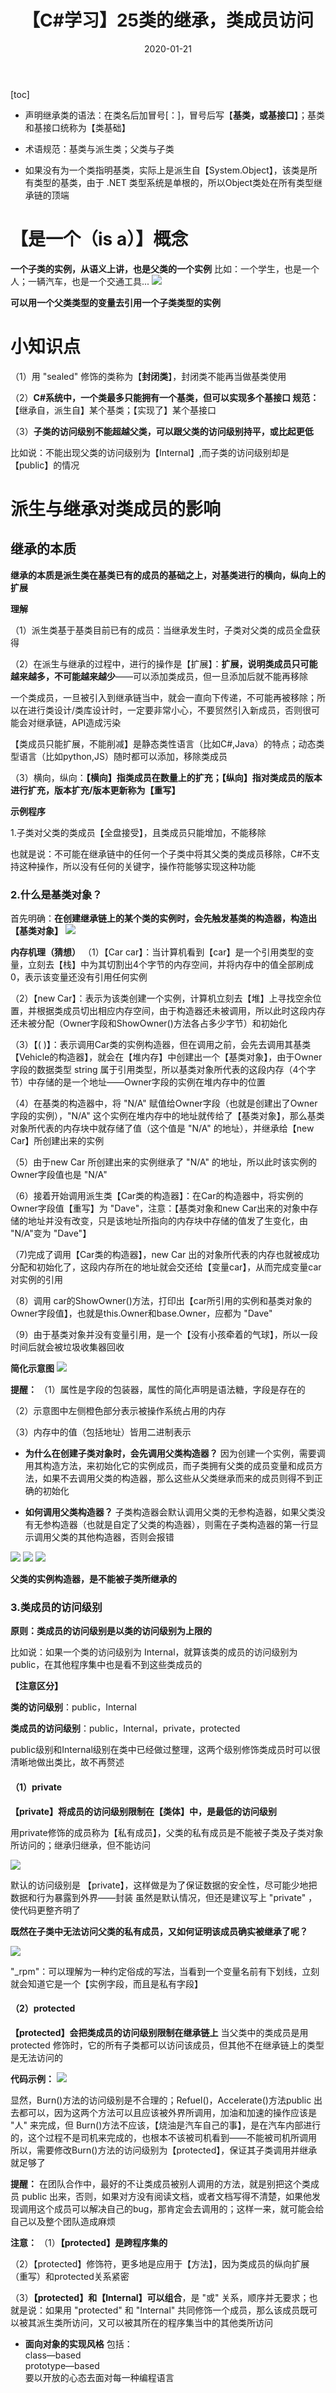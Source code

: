 ﻿---
layout: post
title: 【C#学习】25类的继承，类成员访问
category: Csharp
date: 2020-01-21 
---

[toc]

 - 声明继承类的语法：在类名后加冒号[：]，冒号后写【**基类，或基接口**】；基类和基接口统称为【类基础】

 - 术语规范：基类与派生类；父类与子类

 - 如果没有为一个类指明基类，实际上是派生自【System.Object】，该类是所有类型的基类，由于 .NET 类型系统是单根的，所以Object类处在所有类型继承链的顶端

# 【是一个（is a）】概念
**一个子类的实例，从语义上讲，也是父类的一个实例**
比如：一个学生，也是一个人；一辆汽车，也是一个交通工具...
![](https://raw.githubusercontent.com/QinyuGuo-Pot/blog-img/main/20240402191024.png)

**可以用一个父类类型的变量去引用一个子类类型的实例**

# 小知识点
（1）用 "sealed" 修饰的类称为【**封闭类**】，封闭类不能再当做基类使用

（2）**C#系统中，一个类最多只能拥有一个基类，但可以实现多个基接口
规范：**【继承自，派生自】某个基类；【实现了】某个基接口

（3）**子类的访问级别不能超越父类，可以跟父类的访问级别持平，或比起更低**

比如说：不能出现父类的访问级别为【Internal】,而子类的访问级别却是【public】的情况

# 派生与继承对类成员的影响
## 继承的本质

**继承的本质是派生类在基类已有的成员的基础之上，对基类进行的横向，纵向上的扩展**

**理解**

（1）派生类基于基类目前已有的成员：当继承发生时，子类对父类的成员全盘获得

（2）在派生与继承的过程中，进行的操作是【扩展】：**扩展，说明类成员只可能越来越多，不可能越来越少**——可以添加类成员，但一旦添加后就不能再移除

一个类成员，一旦被引入到继承链当中，就会一直向下传递，不可能再被移除；所以在进行类设计/类库设计时，一定要非常小心，不要贸然引入新成员，否则很可能会对继承链，API造成污染

【类成员只能扩展，不能削减】是静态类性语言（比如C#,Java）的特点；动态类型语言（比如python,JS）随时都可以添加，移除类成员

（3）横向，纵向：**【横向】指类成员在数量上的扩充；【纵向】指对类成员的版本进行扩充，版本扩充/版本更新称为【重写】**

**示例程序**

1.子类对父类的类成员【全盘接受】，且类成员只能增加，不能移除

也就是说：不可能在继承链中的任何一个子类中将其父类的类成员移除，C#不支持这种操作，所以没有任何的关键字，操作符能够实现这种功能

### 2.什么是基类对象？
首先明确：**在创建继承链上的某个类的实例时，会先触发基类的构造器，构造出【基类对象】**
![](https://raw.githubusercontent.com/QinyuGuo-Pot/blog-img/main/20240402191057.png)

**内存机理（猜想）**
（1）【Car car】：当计算机看到【car】是一个引用类型的变量，立刻去【栈】中为其切割出4个字节的内存空间，并将内存中的值全部刷成0，表示该变量还没有引用任何实例

（2）【new Car】：表示为该类创建一个实例，计算机立刻去【堆】上寻找空余位置，并根据类成员切出相应内存空间，由于构造器还未被调用，所以此时这段内存还未被分配（Owner字段和ShowOwner()方法各占多少字节）和初始化

（3）【( )】：表示调用Car类的实例构造器，但在调用之前，会先去调用其基类【Vehicle的构造器】，就会在【堆内存】中创建出一个【基类对象】，由于Owner字段的数据类型 string 属于引用类型，所以基类对象所代表的这段内存（4个字节）中存储的是一个地址——Owner字段的实例在堆内存中的位置

（4）在基类的构造器中，将 "N/A" 赋值给Owner字段（也就是创建出了Owner字段的实例），"N/A" 这个实例在堆内存中的地址就传给了【基类对象】，那么基类对象所代表的内存块中就存储了值（这个值是 "N/A" 的地址），并继承给【new Car】所创建出来的实例

（5）由于new Car 所创建出来的实例继承了 "N/A" 的地址，所以此时该实例的Owner字段值也是 "N/A"

（6）接着开始调用派生类【Car类的构造器】：在Car的构造器中，将实例的Owner字段值【重写】为 "Dave"，注意：【基类对象和new Car出来的对象中存储的地址并没有改变，只是该地址所指向的内存块中存储的值发了生变化，由 "N/A"变为 "Dave"】

（7)完成了调用【Car类的构造器】，new Car 出的对象所代表的内存也就被成功分配和初始化了，这段内存所在的地址就会交还给【变量car】，从而完成变量car对实例的引用

（8）调用 car的ShowOwner()方法，打印出【car所引用的实例和基类对象的Owner字段值】，也就是this.Owner和base.Owner，应都为 "Dave"

（9）由于基类对象并没有变量引用，是一个【没有小孩牵着的气球】，所以一段时间后就会被垃圾收集器回收

**简化示意图**
![](https://raw.githubusercontent.com/QinyuGuo-Pot/blog-img/main/20240402191113.png)

**提醒：**
（1）属性是字段的包装器，属性的简化声明是语法糖，字段是存在的

（2）示意图中左侧橙色部分表示被操作系统占用的内存

（3）内存中的值（包括地址）皆用二进制表示

 - **为什么在创建子类对象时，会先调用父类构造器？**
因为创建一个实例，需要调用其构造方法，来初始化它的实例成员，而子类拥有父类的成员变量和成员方法，如果不去调用父类的构造器，那么这些从父类继承而来的成员则得不到正确的初始化

 - **如何调用父类构造器？**
子类构造器会默认调用父类的无参构造器，如果父类没有无参构造器（也就是自定了父类的构造器），则需在子类构造器的第一行显示调用父类的其他构造器，否则会报错

![](https://raw.githubusercontent.com/QinyuGuo-Pot/blog-img/main/20240402191131.png)
![](https://raw.githubusercontent.com/QinyuGuo-Pot/blog-img/main/20240402191142.png)
![](https://raw.githubusercontent.com/QinyuGuo-Pot/blog-img/main/20240402191151.png)

**父类的实例构造器，是不能被子类所继承的**

### 3.类成员的访问级别
**原则：类成员的访问级别是以类的访问级别为上限的**

比如说：如果一个类的访问级别为 Internal，就算该类的成员的访问级别为 public，在其他程序集中也是看不到这些类成员的

**【注意区分】**

**类的访问级别**：public，Internal

**类成员的访问级别**：public，Internal，private，protected

public级别和Internal级别在类中已经做过整理，这两个级别修饰类成员时可以很清晰地做出类比，故不再赘述

#### （1）private
**【private】将成员的访问级别限制在【类体】中，是最低的访问级别**

用private修饰的成员称为【私有成员】，父类的私有成员是不能被子类及子类对象所访问的；继承归继承，但不能访问

![](https://raw.githubusercontent.com/QinyuGuo-Pot/blog-img/main/20240402191211.png)

默认的访问级别是 【private】，这样做是为了保证数据的安全性，尽可能少地把数据和行为暴露到外界——封装
虽然是默认情况，但还是建议写上 "private" ，使代码更整齐明了

**既然在子类中无法访问父类的私有成员，又如何证明该成员确实被继承了呢？**

![](https://raw.githubusercontent.com/QinyuGuo-Pot/blog-img/main/20240402191221.png)


"_rpm"：可以理解为一种约定俗成的写法，当看到一个变量名前有下划线，立刻就会知道它是一个【实例字段，而且是私有字段】

#### （2）protected
**【protected】会把类成员的访问级别限制在继承链上**
当父类中的类成员是用 protected 修饰时，它的所有子类都可以访问该成员，但其他不在继承链上的类型是无法访问的

**代码示例：**
![](https://raw.githubusercontent.com/QinyuGuo-Pot/blog-img/main/20240402191237.png)

显然，Burn()方法的访问级别是不合理的；Refuel()，Accelerate()方法public 出去都可以，因为这两个方法可以且应该被外界所调用，加油和加速的操作应该是 "人" 来完成，但 Burn()方法不应该，【烧油是汽车自己的事】，是在汽车内部进行的，这个过程不是司机来完成的，也根本不该被司机看到——不能被司机所调用
所以，需要修改Burn()方法的访问级别为【protected】，保证其子类调用并继承就足够了

**提醒：**
在团队合作中，最好的不让类成员被别人调用的方法，就是别把这个类成员 public 出来，否则，如果对方没有阅读文档，或者文档写得不清楚，如果他发现调用这个成员可以解决自己的bug，那肯定会去调用的；这样一来，就可能会给自己以及整个团队造成麻烦

**注意：**
（1）**【protected】是跨程序集的**

（2）【protected】修饰符，更多地是应用于【方法】，因为类成员的纵向扩展（重写）和protected关系紧密

（3）**【protected】和【Internal】可以组合**，是 "或" 关系，顺序并无要求；也就是说：如果用 "protected" 和 "Internal" 共同修饰一个成员，那么该成员既可以被其派生类所访问，又可以被其所在的程序集当中的其他类所访问

 - **面向对象的实现风格**
包括：\
class—based\
prototype—based\
要以开放的心态去面对每一种编程语言

